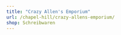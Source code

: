 ```yaml
---
title: "Crazy Allen's Emporium"
url: /chapel-hill/crazy-allens-emporium/
shop: Schreibwaren
---
```

